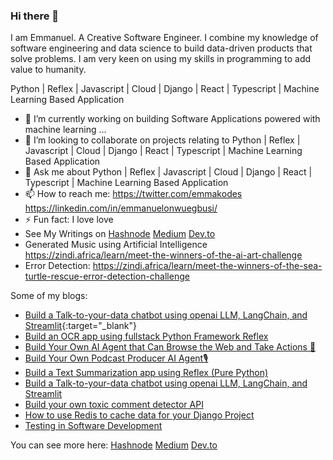 ### Hi there 👋
I am Emmanuel. A Creative Software Engineer. I combine my knowledge of software engineering and data science to build data-driven products that solve problems.
I am very keen on using my skills in programming to add value to humanity.

Python | Reflex | Javascript | Cloud | Django | React | Typescript | Machine Learning Based Application

- 🌱 I’m currently working on building Software Applications powered with machine learning ...
- 👯 I’m looking to collaborate on projects relating to Python | Reflex | Javascript | Cloud | Django | React | Typescript | Machine Learning Based Application
- 💬 Ask me about Python | Reflex | Javascript | Cloud | Django | React | Typescript | Machine Learning Based Application
- 📫 How to reach me: https://twitter.com/emmakodes  https://linkedin.com/in/emmanuelonwuegbusi/
- ⚡ Fun fact: I love love
- See My Writings on [Hashnode](https://hashnode.com/@emmakodes)     [Medium](https://medium.com/@emmakodes)  [Dev.to](https://dev.to/emmakodes_)
- Generated Music using Artificial Intelligence https://zindi.africa/learn/meet-the-winners-of-the-ai-art-challenge
- Error Detection: https://zindi.africa/learn/meet-the-winners-of-the-sea-turtle-rescue-error-detection-challenge

Some of my blogs:
- [Build a Talk-to-your-data chatbot using openai LLM, LangChain, and Streamlit](https://dev.to/emmakodes_/how-to-build-a-talk-to-your-data-chatbot-using-openai-llm-langchain-and-streamlit-27po){:target="_blank"}
- [Build an OCR app using fullstack Python Framework Reflex](https://dev.to/emmakodes_/build-an-ocr-app-using-fullstack-python-framework-reflex-4ao7)
- [Build Your Own AI Agent that Can Browse the Web and Take Actions 🤖](https://dev.to/emmakodes_/build-your-own-ai-agent-that-can-browse-the-web-and-take-actions-ogo)
- [Build Your Own Podcast Producer AI Agent🎙️](https://dev.to/emmakodes_/build-your-own-podcast-producer-agent-using-supercog-agentic-framework-3njc)
- [Build a Text Summarization app using Reflex (Pure Python)](https://dev.to/emmakodes_/build-a-text-summarization-app-using-reflex-pure-python-1a94)
- [Build a Talk-to-your-data chatbot using openai LLM, LangChain, and Streamlit](https://dev.to/emmakodes_/how-to-build-a-talk-to-your-data-chatbot-using-openai-llm-langchain-and-streamlit-27po)
- [Build your own toxic comment detector API](https://dev.to/emmakodes_/build-your-own-toxic-comment-detector-api-2fe5)
- [How to use Redis to cache data for your Django Project](https://dev.to/emmakodes_/how-to-use-redis-to-cache-data-for-your-django-project-dl5)
- [Testing in Software Development](https://emmakodes.hashnode.dev/testing-in-software-development)
  
You can see more here: [Hashnode](https://hashnode.com/@emmakodes)     [Medium](https://medium.com/@emmakodes)  [Dev.to](https://dev.to/emmakodes_)
